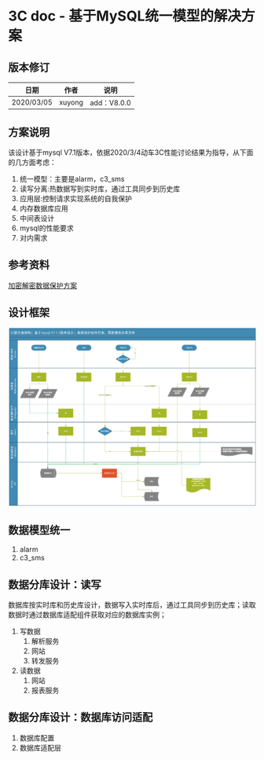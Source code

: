 3C doc - 基于MySQL统一模型的解决方案
=================
  
版本修订
-----------------------------------

日期 | 作者 |  说明
-|-|-
2020/03/05|xuyong| add：V8.0.0

方案说明
-----------------------------------

该设计基于mysql V7.1版本，依据2020/3/4动车3C性能讨论结果为指导，从下面的几方面考虑：

1. 统一模型：主要是alarm，c3_sms
2. 读写分离:热数据写到实时库，通过工具同步到历史库
3. 应用层:控制请求实现系统的自我保护
4. 内存数据库应用
5. 中间表设计
6. mysql的性能要求
7. 对内需求

参考资料
-----------------------------------

[加密解密数据保护方案](../安全加固/数据安全加密和解密详细设计.md)  

设计框架
-----------------------------------

![Image text](../images/3C_Mysql_Framework.png)

数据模型统一
-----------------------------------

1. alarm
2. c3_sms

数据分库设计：读写
-----------------------------------

数据库按实时库和历史库设计，数据写入实时库后，通过工具同步到历史库；读取数据时通过数据库适配组件获取对应的数据库实例；

1. 写数据
    1. 解析服务
    2. 网站
    3. 转发服务
2. 读数据
    1. 网站
    2. 报表服务

数据分库设计：数据库访问适配
-----------------------------------

1. 数据库配置
2. 数据库适配层